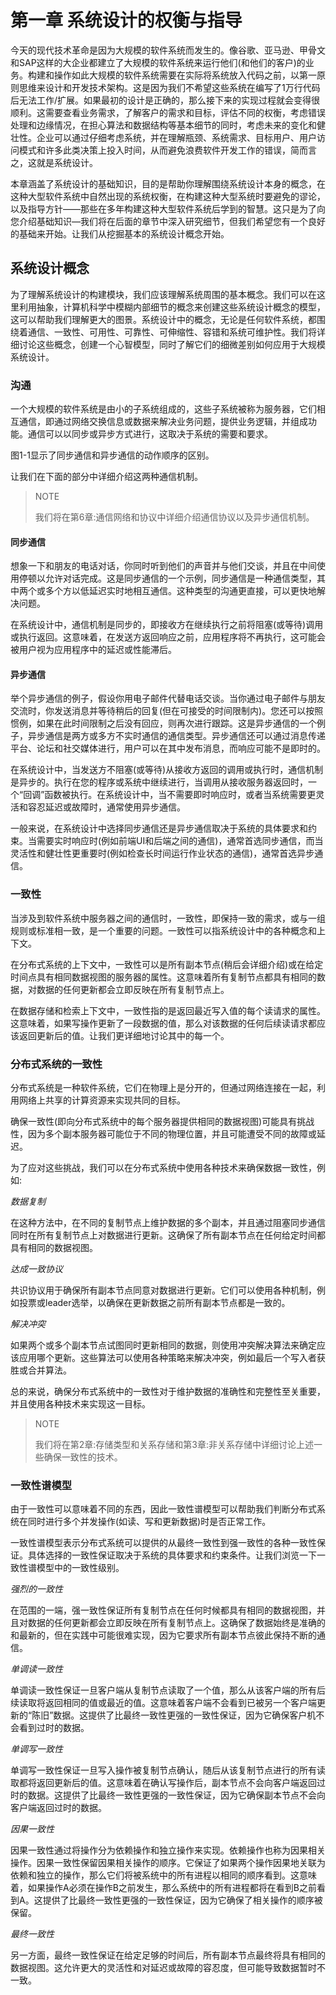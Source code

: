 # 第一章 系统设计的权衡与指导

今天的现代技术革命是因为大规模的软件系统而发生的。像谷歌、亚马逊、甲骨文和SAP这样的大企业都建立了大规模的软件系统来运行他们(和他们的客户)的业务。构建和操作如此大规模的软件系统需要在实际将系统放入代码之前，以第一原则思维来设计和开发技术架构。这是因为我们不希望这些系统在编写了1万行代码后无法工作/扩展。如果最初的设计是正确的，那么接下来的实现过程就会变得很顺利。这需要查看业务需求，了解客户的需求和目标，评估不同的权衡，考虑错误处理和边缘情况，在担心算法和数据结构等基本细节的同时，考虑未来的变化和健壮性。企业可以通过仔细考虑系统，并在理解瓶颈、系统需求、目标用户、用户访问模式和许多此类决策上投入时间，从而避免浪费软件开发工作的错误，简而言之，这就是系统设计。

本章涵盖了系统设计的基础知识，目的是帮助你理解围绕系统设计本身的概念，在这种大型软件系统中自然出现的系统权衡，在构建这种大型系统时要避免的谬论，以及指导方针——那些在多年构建这种大型软件系统后学到的智慧。这只是为了向您介绍基础知识—我们将在后面的章节中深入研究细节，但我们希望您有一个良好的基础来开始。让我们从挖掘基本的系统设计概念开始。

## 系统设计概念
为了理解系统设计的构建模块，我们应该理解系统周围的基本概念。我们可以在这里利用抽象，计算机科学中模糊内部细节的概念来创建这些系统设计概念的模型，这可以帮助我们理解更大的图景。系统设计中的概念，无论是任何软件系统，都围绕着通信、一致性、可用性、可靠性、可伸缩性、容错和系统可维护性。我们将详细讨论这些概念，创建一个心智模型，同时了解它们的细微差别如何应用于大规模系统设计。

### 沟通
一个大规模的软件系统是由小的子系统组成的，这些子系统被称为服务器，它们相互通信，即通过网络交换信息或数据来解决业务问题，提供业务逻辑，并组成功能。通信可以以同步或异步方式进行，这取决于系统的需要和要求。

图1-1显示了同步通信和异步通信的动作顺序的区别。

让我们在下面的部分中详细介绍这两种通信机制。

> NOTE
>
> 我们将在第6章:通信网络和协议中详细介绍通信协议以及异步通信机制。

#### 同步通信
想象一下和朋友的电话对话，你同时听到他们的声音并与他们交谈，并且在中间使用停顿以允许对话完成。这是同步通信的一个示例，同步通信是一种通信类型，其中两个或多个方以低延迟实时地相互通信。这种类型的沟通更直接，可以更快地解决问题。

在系统设计中，通信机制是同步的，即接收方在继续执行之前将阻塞(或等待)调用或执行返回。这意味着，在发送方返回响应之前，应用程序将不再执行，这可能会被用户视为应用程序中的延迟或性能滞后。

#### 异步通信
举个异步通信的例子，假设你用电子邮件代替电话交谈。当你通过电子邮件与朋友交流时，你发送消息并等待稍后的回复(但在可接受的时间限制内)。您还可以按照惯例，如果在此时间限制之后没有回应，则再次进行跟踪。这是异步通信的一个例子，异步通信是两方或多方不实时通信的通信类型。异步通信还可以通过消息传递平台、论坛和社交媒体进行，用户可以在其中发布消息，而响应可能不是即时的。

在系统设计中，当发送方不阻塞(或等待)从接收方返回的调用或执行时，通信机制是异步的。执行在您的程序或系统中继续进行，当调用从接收服务器返回时，一个“回调”函数被执行。在系统设计中，当不需要即时响应时，或者当系统需要更灵活和容忍延迟或故障时，通常使用异步通信。

一般来说，在系统设计中选择同步通信还是异步通信取决于系统的具体要求和约束。当需要实时响应时(例如前端UI和后端之间的通信)，通常首选同步通信，而当灵活性和健壮性更重要时(例如检查长时间运行作业状态的通信)，通常首选异步通信。

### 一致性
当涉及到软件系统中服务器之间的通信时，一致性，即保持一致的需求，或与一组规则或标准相一致，是一个重要的问题。一致性可以指系统设计中的各种概念和上下文。

在分布式系统的上下文中，一致性可以是所有副本节点(稍后会详细介绍)或在给定时间点具有相同数据视图的服务器的属性。这意味着所有复制节点都具有相同的数据，对数据的任何更新都会立即反映在所有复制节点上。

在数据存储和检索上下文中，一致性指的是返回最近写入值的每个读请求的属性。这意味着，如果写操作更新了一段数据的值，那么对该数据的任何后续读请求都应该返回更新后的值。让我们更详细地讨论其中的每一个。

### 分布式系统的一致性
分布式系统是一种软件系统，它们在物理上是分开的，但通过网络连接在一起，利用网络上共享的计算资源来实现共同的目标。

确保一致性(即向分布式系统中的每个服务器提供相同的数据视图)可能具有挑战性，因为多个副本服务器可能位于不同的物理位置，并且可能遭受不同的故障或延迟。

为了应对这些挑战，我们可以在分布式系统中使用各种技术来确保数据一致性，例如:

*数据复制*

在这种方法中，在不同的复制节点上维护数据的多个副本，并且通过阻塞同步通信同时在所有复制节点上对数据进行更新。这确保了所有副本节点在任何给定时间都具有相同的数据视图。

*达成一致协议*

共识协议用于确保所有副本节点同意对数据进行更新。它们可以使用各种机制，例如投票或leader选举，以确保在更新数据之前所有副本节点都是一致的。

*解决冲突*

如果两个或多个副本节点试图同时更新相同的数据，则使用冲突解决算法来确定应该应用哪个更新。这些算法可以使用各种策略来解决冲突，例如最后一个写入者获胜或合并算法。

总的来说，确保分布式系统中的一致性对于维护数据的准确性和完整性至关重要，并且使用各种技术来实现这一目标。

> NOTE
> 
> 我们将在第2章:存储类型和关系存储和第3章:非关系存储中详细讨论上述一些确保一致性的技术。

### 一致性谱模型
由于一致性可以意味着不同的东西，因此一致性谱模型可以帮助我们判断分布式系统在同时进行多个并发操作(如读、写和更新数据)时是否正常工作。

一致性谱模型表示分布式系统可以提供的从最终一致性到强一致性的各种一致性保证。具体选择的一致性保证取决于系统的具体要求和约束条件。让我们浏览一下一致性谱模型中的一致性级别。

*强烈的一致性*

在范围的一端，强一致性保证所有复制节点在任何时候都具有相同的数据视图，并且对数据的任何更新都会立即反映在所有复制节点上。这确保了数据始终是准确的和最新的，但在实践中可能很难实现，因为它要求所有副本节点彼此保持不断的通信。

*单调读一致性*

单调读一致性保证一旦客户端从复制节点读取了一个值，那么从该客户端的所有后续读取将返回相同的值或最近的值。这意味着客户端不会看到已被另一个客户端更新的“陈旧”数据。这提供了比最终一致性更强的一致性保证，因为它确保客户机不会看到过时的数据。

*单调写一致性*

单调写一致性保证一旦写入操作被复制节点确认，随后从该复制节点进行的所有读取都将返回更新后的值。这意味着在确认写操作后，副本节点不会向客户端返回过时的数据。这提供了比最终一致性更强的一致性保证，因为它确保副本节点不会向客户端返回过时的数据。

*因果一致性*

因果一致性通过将操作分为依赖操作和独立操作来实现。依赖操作也称为因果相关操作。因果一致性保留因果相关操作的顺序。它保证了如果两个操作因果地关联为依赖和独立的操作，那么它们将被系统中的所有进程以相同的顺序看到。这意味着，如果操作A必须在操作B之前发生，那么系统中的所有进程都将在看到B之前看到A。这提供了比最终一致性更强的一致性保证，因为它确保了相关操作的顺序被保留。

*最终一致性*

另一方面，最终一致性保证在给定足够的时间后，所有副本节点最终将具有相同的数据视图。这允许更大的灵活性和对延迟或故障的容忍度，但可能导致数据暂时不一致。

